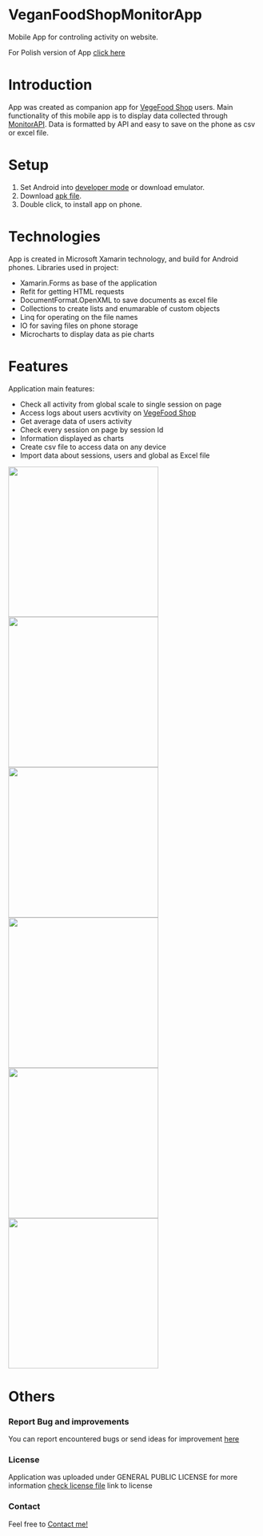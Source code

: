 # VeganFoodShopMonitorApp
Mobile App for controling activity on website.

For Polish version of App [click here](https://github.com/TomaszOrpik/VeganFoodShopMonitorAppPL)

# Introduction

App was created as companion app for [VegeFood Shop](https://vegeshop-714fb.web.app/) users. Main functionality of this mobile app is to display data collected through [MonitorAPI](https://github.com/TomaszOrpik/MonitorApi_Nodejs). Data is formatted by API and easy to save on the phone as csv or excel file.

# Setup

1. Set Android into [developer mode](https://developer.android.com/studio/debug/dev-options) or download emulator.
2. Download [apk file](https://drive.google.com/file/d/1VpwF8LsUCBJXY8R3bM5lOgtcgvRXVZq3/view?usp=sharing).
3. Double click, to install app on phone.

# Technologies

App is created in Microsoft Xamarin technology, and build for Android phones.
Libraries used in project:
* Xamarin.Forms as base of the application
* Refit for getting HTML requests
* DocumentFormat.OpenXML to save documents as excel file
* Collections to create lists and enumarable of custom objects
* Linq for operating on the file names
* IO for saving files on phone storage
* Microcharts to display data as pie charts

# Features

Application main features:
* Check all activity from global scale to single session on page
* Access logs about users acvtivity on [VegeFood Shop]()
* Get average data of users activity
* Check every session on page by session Id
* Information displayed as charts
* Create csv file to access data on any device
* Import data about sessions, users and global as Excel file

<kbd><img src="https://user-images.githubusercontent.com/54088860/92420325-fe1b7700-f172-11ea-8759-b8e0ef35b414.jpg" width="300"></kbd>
<kbd><img src="https://user-images.githubusercontent.com/54088860/92420346-1d1a0900-f173-11ea-950b-0e15fd4f5dfc.jpg" width="300"></kbd>
<kbd><img src="https://user-images.githubusercontent.com/54088860/92420555-5a32cb00-f174-11ea-8d33-6b6e37c8d402.jpg" width="300"></kbd>
<kbd><img src="https://user-images.githubusercontent.com/54088860/92420367-3b800480-f173-11ea-994a-dcfe831e2a89.jpg" width="300"></kbd>
<kbd><img src="https://user-images.githubusercontent.com/54088860/92420563-661e8d00-f174-11ea-9aae-8e307b53581e.jpg" width="300"></kbd>
<kbd><img src="https://user-images.githubusercontent.com/54088860/92420570-70d92200-f174-11ea-9148-abea465b7c75.jpg" width="300"></kbd>


# Others

### Report Bug and improvements
You can report encountered bugs or send ideas for improvement [here](https://github.com/TomaszOrpik/VeganFoodShopMonitorApp/issues/new)

### License
Application was uploaded under GENERAL PUBLIC LICENSE for more information [check license file](https://github.com/TomaszOrpik/MonitorApi_Nodejs/blob/master/LICENSE) link to license

### Contact
Feel free to [Contact me!](https://github.com/TomaszOrpik)
